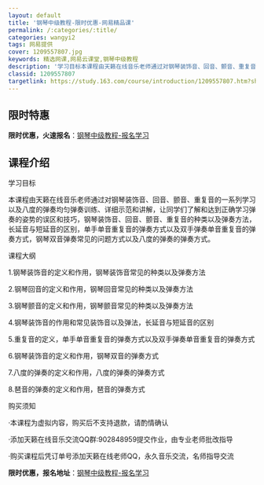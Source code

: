 ```yaml
---
layout: default
title: '钢琴中级教程-限时优惠-网易精品课'
permalink: /:categories/:title/
categories: wangyi2
tags: 网易提供
cover: 1209557807.jpg
keywords: 精选网课,网易云课堂,钢琴中级教程
description: '学习目标本课程由天籁在线音乐老师通过对钢琴装饰音、回音、颤音、重复音的一系列学习以及八度的弹奏均匀弹奏训练、详细示范和讲'
classid: 1209557807
targetlink: https://study.163.com/course/introduction/1209557807.htm?share=1&shareId=1025206652&utm_campaign=share&utm_medium=iphoneShare&utm_source=&utm_u=1025206652
---
```


## 限时特惠

**限时优惠，火速报名**：[钢琴中级教程-报名学习](https://study.163.com/course/introduction/1209557807.htm?share=1&shareId=1025206652&utm_campaign=share&utm_medium=iphoneShare&utm_source=&utm_u=1025206652)

## 课程介绍

学习目标

本课程由天籁在线音乐老师通过对钢琴装饰音、回音、颤音、重复音的一系列学习以及八度的弹奏均匀弹奏训练、详细示范和讲解，让同学们了解和达到正确学习弹奏的姿势的误区和技巧，钢琴装饰音、回音、颤音、重复音的种类以及弹奏方法，长延音与短延音的区别，单手单音重复音的弹奏方式以及双手弹奏单音重复音的弹奏方式，钢琴双音弹奏常见的问题方式以及八度的弹奏的弹奏方式。



课程大纲

1.钢琴装饰音的定义和作用，钢琴装饰音常见的种类以及弹奏方法

2.钢琴回音的定义和作用，钢琴回音常见的种类以及弹奏方法

3.钢琴颤音的定义和作用，钢琴颤音常见的种类以及弹奏方法

4.钢琴装饰音的作用和常见装饰音以及弹法，长延音与短延音的区别

5.重复音的定义，单手单音重复音的弹奏方式以及双手弹奏单音重复音的弹奏方式

6.钢琴装饰音的定义和作用，钢琴双音的弹奏方式

7.八度的弹奏的定义和作用，八度的弹奏的弹奏方式

8.琶音的弹奏的定义和作用，琶音的弹奏方式



购买须知

·本课程为虚拟内容，购买后不支持退款，请酌情确认

·添加天籁在线音乐交流QQ群:902848959提交作业，由专业老师批改指导

·购买课程后凭订单号添加天籁在线老师QQ，永久音乐交流，名师指导交流

**限时优惠，报名地址**：[钢琴中级教程-报名学习](https://study.163.com/course/introduction/1209557807.htm?share=1&shareId=1025206652&utm_campaign=share&utm_medium=iphoneShare&utm_source=&utm_u=1025206652)

